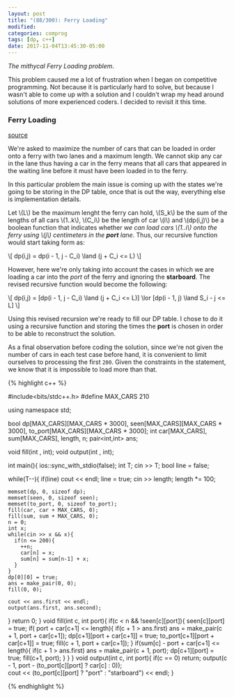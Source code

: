 ```yaml
---
layout: post
title: "(88/300): Ferry Loading"
modified:
categories: comprog
tags: [dp, c++]
date: 2017-11-04T13:45:30-05:00
---
```


_The mithycal Ferry Loading problem_. 

This problem caused me a lot of frustration when I began on competitive programming. Not because it
is particularly hard to solve, but because I wasn't able to come up with a solution and I couldn't
wrap my head around solutions of more experienced coders. I decided to revisit it this time.

### Ferry Loading
<a href="https://uva.onlinejudge.org/index.php?option=com_onlinejudge&Itemid=8&page=show_problem&problem=1202" target="_blank">source</a>

We're asked to maximize the number of cars that can be loaded in order onto a ferry with two lanes
and a maximum length. We cannot skip any car in the lane thus having a car in the ferry means that
all cars that appeared in the waiting line before it must have been loaded in to the ferry.

In this particular problem the main issue is coming up with the states we're going to be storing
in the DP table, once that is out the way, everything else is implementation details.

Let \\(L\\) be the maximum lenght the ferry can hold, \\(S_k\\) be the sum of the lengths of all
cars \\(1..k\\), \\(C_i\\) be the length of car \\(i\\) and \\(dp(i,j)\\) be a boolean function
that indicates whether _we can load cars \\(1..i\\) onto the ferry using \\(j\\) centimeters in the
**port** lane_. Thus, our recursive function would start taking form as: 

\\[ dp(i,j) = dp(i - 1, j - C_i) \land (j + C_i <= L) \\]

However, here we're only taking into account the cases in which we are loading a car into the _port_
of the ferry and ignoring the **starboard**. The revised recursive function would become the
following:

\\[ dp(i,j) = [dp(i - 1, j - C_i) \land (j + C_i <= L)] \lor [dp(i - 1, j) \land S_i - j <= L] \\]

Using this revised recursion we're ready to fill our DP table. I chose to do it using a recursive
function and storing the times the **port** is chosen in order to be able to reconstruct the
solution.

As a final observation before coding the solution, since we're not given the number of cars in each 
test case before hand, it is convenient to limit ourselves to processing the first `200`. Given the 
constraints in the statement, we know that it is impossible to load more than that.

{% highlight c++ %}

#include<bits/stdc++.h>
#define MAX_CARS 210

using namespace std;

bool dp[MAX_CARS][MAX_CARS * 3000], seen[MAX_CARS][MAX_CARS * 3000], to_port[MAX_CARS][MAX_CARS * 3000];
int car[MAX_CARS], sum[MAX_CARS], length, n;
pair<int,int> ans;

void fill(int , int);
void output(int , int);

int main(){
  ios::sync_with_stdio(false);
  int T; cin >> T;
  bool line = false;

  while(T--){
    if(line) cout << endl;
    line = true;
    cin >> length;
    length *= 100;
    
    memset(dp, 0, sizeof dp);
    memset(seen, 0, sizeof seen);
    memset(to_port, 0, sizeof to_port);
    fill(car, car + MAX_CARS, 0);
    fill(sum, sum + MAX_CARS, 0);
    n = 0;
    int x;
    while(cin >> x && x){
      if(n <= 200){
        ++n;
        car[n] = x;
        sum[n] = sum[n-1] + x;
      }
    }
    dp[0][0] = true;
    ans = make_pair(0, 0);
    fill(0, 0);
    
    cout << ans.first << endl;
    output(ans.first, ans.second);
  }
  return 0;
}
void fill(int c, int port){
  if(c < n && !seen[c][port]){
    seen[c][port] = true;
    if( port + car[c+1] <= length){
      if(c + 1 > ans.first) ans = make_pair(c + 1, port + car[c+1]);
      dp[c+1][port + car[c+1]] = true;
      to_port[c+1][port + car[c+1]] = true;
      fill(c + 1, port + car[c+1]);
    }
    if(sum[c] - port + car[c+1] <= length){
      if(c + 1 > ans.first) ans = make_pair(c + 1, port);
      dp[c+1][port] = true;
      fill(c+1, port);
    }
  }
}
void output(int c, int port){
  if(c == 0) return;
  output(c - 1, port - (to_port[c][port] ? car[c] : 0));    
  cout << (to_port[c][port] ? "port" : "starboard") << endl;
}

{% endhighlight %}


